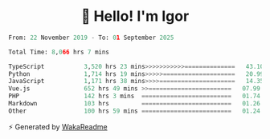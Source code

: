 <h1 align="center">👋 Hello! I'm Igor</h1>

<!--START_SECTION:waka-->

```python
From: 22 November 2019 - To: 01 September 2025

Total Time: 8,066 hrs 7 mins

TypeScript           3,520 hrs 23 mins>>>>>>>>>>>==============   43.10 %
Python               1,714 hrs 19 mins>>>>>====================   20.99 %
JavaScript           1,171 hrs 38 mins>>>>=====================   14.35 %
Vue.js               652 hrs 49 mins >>=======================   07.99 %
PHP                  142 hrs 3 mins  =========================   01.74 %
Markdown             103 hrs         =========================   01.26 %
Other                100 hrs 59 mins =========================   01.24 %
```

<!--END_SECTION:waka-->

⚡ Generated by [WakaReadme](https://github.com/athul/waka-readme)
